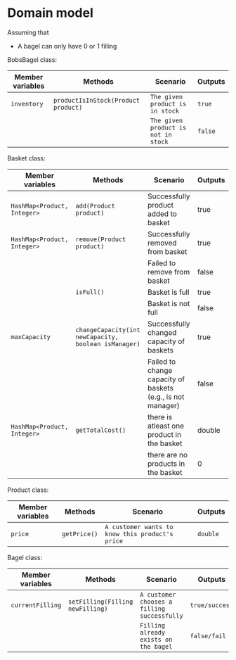 # Domain model

Assuming that

- A bagel can only have 0 or 1 filling

BobsBagel class:

| Member variables | Methods                             | Scenario                            | Outputs |
|------------------|-------------------------------------|-------------------------------------|---------|
| `inventory`      | `productIsInStock(Product product)` | `The given product is in stock`     | `true`  |
|                  |                                     | `The given product is not in stock` | `false` |

Basket class:

| Member variables            | Methods                                              | Scenario                                                    | Outputs |
|-----------------------------|------------------------------------------------------|-------------------------------------------------------------|---------|
| `HashMap<Product, Integer>` | `add(Product product)`                               | Successfully product added to basket                        | true    |
| `HashMap<Product, Integer>` | `remove(Product product)`                            | Successfully removed from basket                            | true    |
|                             |                                                      | Failed to remove from basket                                | false   |
|                             | `isFull()`                                           | Basket is full                                              | true    |
|                             |                                                      | Basket is not full                                          | false   |
| `maxCapacity`               | `changeCapacity(int newCapacity, boolean isManager)` | Successfully changed capacity of baskets                    | true    |
|                             |                                                      | Failed to change capacity of baskets (e.g., is not manager) | false   |
| `HashMap<Product, Integer>` | `getTotalCost()`                                     | there is atleast one product in the basket                  | double  |
|                             |                                                      | there are no products in the basket                         | 0       |

Product class:

| Member variables | Methods      | Scenario                                        | Outputs  |
|------------------|--------------|-------------------------------------------------|----------|
| `price`          | `getPrice()` | `A customer wants to know this product's price` | `double` |

Bagel class:

| Member variables | Methods                          | Scenario                                    | Outputs        |
|------------------|----------------------------------|---------------------------------------------|----------------|
| `currentFilling` | `setFilling(Filling newFilling)` | `A customer chooses a filling successfully` | `true/success` |
|                  |                                  | `Filling already exists on the bagel`       | `false/fail`   |

